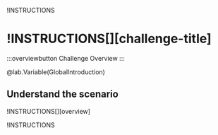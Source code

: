 !INSTRUCTIONS[](https://raw.githubusercontent.com/LODSContent/Challenge-V3-Framework/main/Templates/LevelSpecific/Logos/@lab.Variable(difficulty).md)

# !INSTRUCTIONS[][challenge-title]

:::overviewbutton
Challenge Overview
:::

@lab.Variable(GlobalIntroduction)

## Understand the scenario

!INSTRUCTIONS[][overview]

!INSTRUCTIONS[](https://raw.githubusercontent.com/LODSContent/Challenge-V3-Framework/main/Templates/Sections/LabHelp.md)

